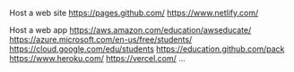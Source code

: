 Host a web site
https://pages.github.com/
https://www.netlify.com/

Host a web app
https://aws.amazon.com/education/awseducate/
https://azure.microsoft.com/en-us/free/students/
https://cloud.google.com/edu/students
https://education.github.com/pack
https://www.heroku.com/
https://vercel.com/
...
